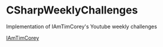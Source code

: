 # CSharpWeeklyChallenges
Implementation of IAmTimCorey's Youtube weekly challenges

[IAmTimCorey](https://www.youtube.com/watch?v=pxdwwgIja5Q&list=PLLWMQd6PeGY1VcJGocm1wwtFCZUrh2sc9&index=2&t=0s)

